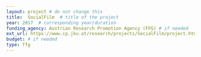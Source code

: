 ```yaml
---
layout: project # do not change this
title: 	SocialFilm	# title of the project
year: 2017	# corresponding year/duration
funding_agency: Austrian Research Promotion Agency (FFG) # if needed
ext_url: https://www.cp.jku.at/research/projects/SocialFilm/project.html
budget: # if needed
type: ffg 
---
```

